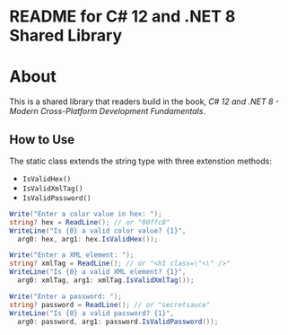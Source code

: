 # README for C# 12 and .NET 8 Shared Library

# About

This is a shared library that readers build in the book,
*C# 12 and .NET 8 - Modern Cross-Platform Development Fundamentals*.

## How to Use

The static class extends the string type with three extenstion methods:

- `IsValidHex()`
- `IsValidXmlTag()`
- `IsValidPassword()`

```cs
Write("Enter a color value in hex: "); 
string? hex = ReadLine(); // or "00ffc8"
WriteLine("Is {0} a valid color value? {1}",
  arg0: hex, arg1: hex.IsValidHex());

Write("Enter a XML element: "); 
string? xmlTag = ReadLine(); // or "<h1 class=\"<\" />"
WriteLine("Is {0} a valid XML element? {1}", 
  arg0: xmlTag, arg1: xmlTag.IsValidXmlTag());

Write("Enter a password: "); 
string? password = ReadLine(); // or "secretsauce"
WriteLine("Is {0} a valid password? {1}",
  arg0: password, arg1: password.IsValidPassword());
```
